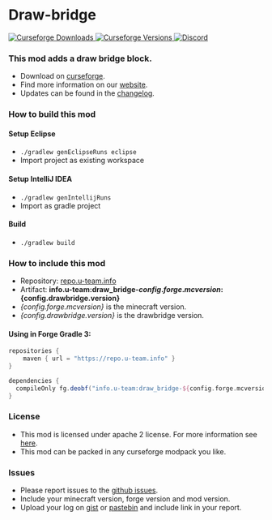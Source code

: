 # Draw-bridge

[
![Curseforge Downloads](http://cf.way2muchnoise.eu/draw-bridge.svg)
![Curseforge Versions](http://cf.way2muchnoise.eu/versions/draw-bridge.svg)
](https://www.curseforge.com/minecraft/mc-mods/draw-bridge)
[
![Discord](https://img.shields.io/discord/297104769649213441?label=Discord)
](https://discordapp.com/invite/QXbWS36)

### This mod adds a draw bridge block.

- Download on [curseforge](https://www.curseforge.com/minecraft/mc-mods/draw-bridge).  
- Find more information on our [website](https://u-team.info/mods/drawbridge).
- Updates can be found in the [changelog](CHANGELOG.md).

### How to build this mod

#### Setup Eclipse
- ``./gradlew genEclipseRuns eclipse``
- Import project as existing workspace

#### Setup IntelliJ IDEA
- ``./gradlew genIntellijRuns``
- Import as gradle project

#### Build
- ``./gradlew build``

### How to include this mod

- Repository: [repo.u-team.info](https://repo.u-team.info)
- Artifact: **info.u-team:draw_bridge-${config.forge.mcversion}:${config.drawbridge.version}** 
- *{config.forge.mcversion}* is the minecraft version.
- *{config.drawbridge.version}* is the drawbridge version.

#### Using in Forge Gradle 3:
```gradle
repositories {
    maven { url = "https://repo.u-team.info" }
}

dependencies {
  compileOnly fg.deobf("info.u-team:draw_bridge-${config.forge.mcversion}:${config.drawbridge.version}")
}
```

### License

- This mod is licensed under apache 2 license. For more information see [here](LICENSE).  
- This mod can be packed in any curseforge modpack you like.

### Issues

- Please report issues to the [github issues](../../issues).
- Include your minecraft version, forge version and mod version.
- Upload your log on [gist](https://gist.github.com) or [pastebin](https://pastebin.com) and include link in your report.
